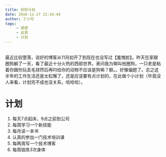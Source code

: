 ```yaml
---
title: 好好计划
date: 2016-11-27 22:34:44
author: 丁小可
tags: 
     - 感想
     - 反思
     - 计划
---
```


<br> 最近比较堕落，说好的博客从11月初开了到现在也没写过【羞愧脸】。昨天在家跟圈狗躺了一天，看了最近十分火热的西部世界。表问我为嘛叫他圈狗，一只老是粘着你跟你玩丢毛球然后再叼给你的动物不应该是狗嘛？额。。好像偏题了。总之这半年的工作生活还是太松懈了，还是应该要有点计划的，在此做个小计划（毕竟没人来看，计划完不成也没关系，哈哈哈）。</br>
 
计划
============= 
1. 每天7点起床，9点之前到公司
2. 每周学习一个新技能
3. 每月读一本书
4. 认真的参加一门技术培训课
5. 每两周写一个技术博客
6. 每周锻炼3次身体



